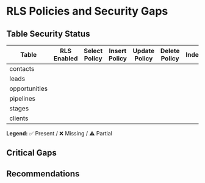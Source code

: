 # RLS Policies and Security Gaps

## Table Security Status

| Table         | RLS Enabled | Select Policy | Insert Policy | Update Policy | Delete Policy | Indexes | Audit Trigger |
| ------------- | ----------- | ------------- | ------------- | ------------- | ------------- | ------- | ------------- |
| contacts      |             |               |               |               |               |         |               |
| leads         |             |               |               |               |               |         |               |
| opportunities |             |               |               |               |               |         |               |
| pipelines     |             |               |               |               |               |         |               |
| stages        |             |               |               |               |               |         |               |
| clients       |             |               |               |               |               |         |               |

**Legend:** ✅ Present / ❌ Missing / ⚠️ Partial

## Critical Gaps

## Recommendations
